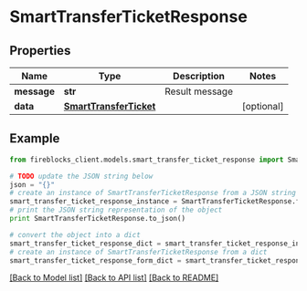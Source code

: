 # SmartTransferTicketResponse


## Properties

Name | Type | Description | Notes
------------ | ------------- | ------------- | -------------
**message** | **str** | Result message | 
**data** | [**SmartTransferTicket**](SmartTransferTicket.md) |  | [optional] 

## Example

```python
from fireblocks_client.models.smart_transfer_ticket_response import SmartTransferTicketResponse

# TODO update the JSON string below
json = "{}"
# create an instance of SmartTransferTicketResponse from a JSON string
smart_transfer_ticket_response_instance = SmartTransferTicketResponse.from_json(json)
# print the JSON string representation of the object
print SmartTransferTicketResponse.to_json()

# convert the object into a dict
smart_transfer_ticket_response_dict = smart_transfer_ticket_response_instance.to_dict()
# create an instance of SmartTransferTicketResponse from a dict
smart_transfer_ticket_response_form_dict = smart_transfer_ticket_response.from_dict(smart_transfer_ticket_response_dict)
```
[[Back to Model list]](../README.md#documentation-for-models) [[Back to API list]](../README.md#documentation-for-api-endpoints) [[Back to README]](../README.md)


